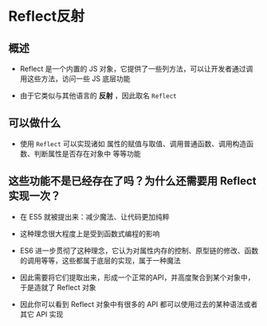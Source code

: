 # Reflect反射

## 概述

+ Reflect 是一个内置的 JS 对象，它提供了一些列方法，可以让开发者通过调用这些方法，访问一些 JS 底层功能

+ 由于它类似与其他语言的 **反射** ，因此取名 `Reflect`

## 可以做什么

+ 使用 `Reflect` 可以实现诸如 属性的赋值与取值、调用普通函数、调用构造函数、判断属性是否存在对象中 等等功能

## 这些功能不是已经存在了吗？为什么还需要用 Reflect 实现一次？

+ 在 ES5 就被提出来：减少魔法、让代码更加纯粹

+ 这种理念很大程度上是受到函数式编程的影响

+ ES6 进一步贯彻了这种理念，它认为对属性内存的控制、原型链的修改、函数的调用等等，这些都属于底层的实现，属于一种魔法
+ 因此需要将它们提取出来，形成一个正常的API，并高度聚合到某个对象中，于是造就了 Reflect 对象

+ 因此你可以看到 Reflect 对象中有很多的 API 都可以使用过去的某种语法或者其它 API 实现
